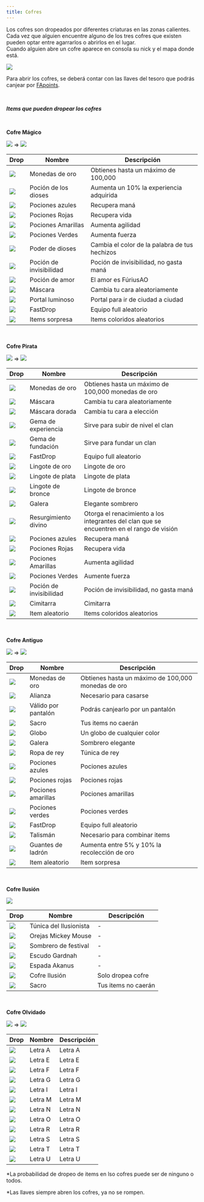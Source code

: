 ```yaml
---
title: Cofres
---
```


Los cofres son dropeados por diferentes criaturas en las zonas calientes. Cada vez que alguien encuentre alguno de los tres cofres que existen pueden optar entre agarrarlos o abrirlos en el lugar.  
Cuando alguien abre un cofre aparece en consola su nick y el mapa donde está.

![](images/cofre/encuentro.png)

Para abrir los cofres, se deberá contar con las llaves del tesoro que podrás canjear por [FApoints](/fapoints).

<br />

_**Items que pueden dropear los cofres**_

<br />

**Cofre Mágico**

![](images/cofre/99.bmp) => ![](images/cofre/235.bmp)

| **Drop** | **Nombre** | **Descripción** |
| -------- | ---------- | --------------- |
| ![](images/cofre/510.bmp) | Monedas de oro | Obtienes hasta un máximo de 100,000 |
| ![](images/cofre/924.bmp) | Poción de los dioses | Aumenta un 10% la experiencia adquirida |
| ![](images/potas/3.png) | Pociones azules | Recupera maná |
| ![](images/potas/4.png) | Pociones Rojas | Recupera vida |
| ![](images/potas/1.png) | Pociones Amarillas | Aumenta agilidad |
| ![](images/potas/2.png) | Pociones Verdes | Aumenta fuerza |
| ![](images/cofre/2742.bmp) | Poder de dioses | Cambia el color de la palabra de tus hechizos |
| ![](images/itemsfaps/potainvi.jpeg) | Poción de invisibilidad | Poción de invisibilidad, no gasta maná |
| ![](images/cofre/3551.bmp) | Poción de amor | El amor es FúriusAO |
| ![](images/itemsfaps/4.jpg) | Máscara | Cambia tu cara aleatoriamente |
| ![](images/cofre/617.bmp) | Portal luminoso | Portal para ir de ciudad a ciudad |
| ![](images/cofre/fastpala.png) | FastDrop | Equipo full aleatorio |
| ![](images/cofre/signo.png) | Items sorpresa | Items coloridos aleatorios |


<br />

**Cofre Pirata**

![](images/cofre/234.bmp) => ![](images/cofre/237.bmp)

| **Drop** | **Nombre** | **Descripción** |
| -------- | ---------- | --------------- |
| ![](images/cofre/510.bmp) | Monedas de oro | Obtienes hasta un máximo de 100,000 monedas de oro |
| ![](images/itemsfaps/4.jpg) | Máscara | Cambia tu cara aleatoriamente |
| ![](images/itemsfaps/4D.bmp) | Máscara dorada | Cambia tu cara a elección |
| ![](images/clanes/gemaclanlvlup.png) | Gema de experiencia | Sirve para subir de nivel el clan |
| ![](images/clanes/celeste.jpg) | Gema de fundación | Sirve para fundar un clan |
| ![](images/cofre/fastpala.png) | FastDrop | Equipo full aleatorio |
| ![](images/cofre/30.png) | Lingote de oro | Lingote de oro |
| ![](images/cofre/32.png) | Lingote de plata | Lingote de plata |
| ![](images/cofre/31.png) | Lingote de bronce | Lingote de bronce |
| ![](images/itemsfaps/20.png) | Galera | Elegante sombrero |
| ![](images/itemsfaps/2742.png) | Resurgimiento divino | Otorga el renacimiento a los integrantes del clan que se encuentren en el rango de visión |
| ![](images/potas/3.png) | Pociones azules | Recupera maná |
| ![](images/potas/4.png) | Pociones Rojas | Recupera vida |
| ![](images/potas/1.png) | Pociones Amarillas | Aumenta agilidad |
| ![](images/potas/2.png) | Pociones Verdes | Aumente fuerza |
| ![](images/itemsfaps/potainvi.jpeg) | Poción de invisibilidad | Poción de invisibilidad, no gasta maná |
| ![](images/armitas/121.png) | Cimitarra | Cimitarra |
| ![](images/cofre/signo.png) | Item aleatorio | Items coloridos aleatorios |

<br />

**Cofre Antiguo**

![](images/cofre/116.bmp) => ![](images/cofre/236.bmp)

| **Drop** | **Nombre** | **Descripción** |
| -------- | ---------- | --------------- |
| ![](images/cofre/510.bmp) | Monedas de oro | Obtienes hasta un máximo de 100,000 monedas de oro |
| ![](images/itemsfaps/1.png) | Alianza | Necesario para casarse |
| ![](images/cofre/hombreeo.png) | Válido por pantalón | Podrás canjearlo por un pantalón |
| ![](images/itemsfaps/2738.png) | Sacro | Tus items no caerán |
| ![](images/itemsfaps/15.png) | Globo | Un globo de cualquier color |
| ![](images/itemsfaps/20.png) | Galera | Sombrero elegante |
| ![](images/itemsfaps/10.png) | Ropa de rey | Túnica de rey |
| ![](images/potas/3.png) | Pociones azules | Pociones azules |
| ![](images/potas/4.png) | Pociones rojas | Pociones rojas |
| ![](images/potas/1.png) | Pociones amarillas | Pociones amarillas |
| ![](images/potas/2.png) | Pociones verdes | Pociones verdes |
| ![](images/cofre/fastpala.png) | FastDrop | Equipo full aleatorio |
| ![](images/cofre/talisman.bmp) | Talismán | Necesario para combinar items |
| ![](images/cofre/999.bmp) | Guantes de ladrón | Aumenta entre 5% y 10% la recolección de oro |
| ![](images/cofre/signo.png) | Item aleatorio | Item sorpresa |

<br />

**Cofre Ilusión**

![](images/cofre/16372.png) 

| **Drop** | **Nombre** | **Descripción** |
| -------- | ---------- | --------------- |
| ![](images/cofre/4510.png) | Túnica del Ilusionista | - |
| ![](images/cofre/2361.png) | Orejas Mickey Mouse | - |
| ![](images/cofre/2367.png) | Sombrero de festival | - |
| ![](images/cofre/3501.png) | Escudo Gardnah | - |
| ![](images/cofre/2402.png) | Espada Akanus | - |
| ![](images/cofre/16372.png) | Cofre Ilusión | Solo dropea cofre |
| ![](images/itemsfaps/2738.png) | Sacro | Tus items no caerán |

<br />

**Cofre Olvidado**

![](images/cofre/Cofre.bmp) => ![](images/cofre/llave.bmp)

| **Drop** | **Nombre** | **Descripción** |
| -------- | ---------- | --------------- |
| ![](images/cofre/16120.bmp) | Letra A | Letra A |
| ![](images/cofre/16121.bmp) | Letra E | Letra E |
| ![](images/cofre/16122.bmp) | Letra F | Letra F |
| ![](images/cofre/16123.bmp) | Letra G | Letra G |
| ![](images/cofre/16124.bmp) | Letra I | Letra I |
| ![](images/cofre/16125.bmp) | Letra M | Letra M |
| ![](images/cofre/16126.bmp) | Letra N | Letra N |
| ![](images/cofre/16134.bmp) | Letra O | Letra O |
| ![](images/cofre/16127.bmp) | Letra R | Letra R |
| ![](images/cofre/16128.bmp) | Letra S | Letra S |
| ![](images/cofre/16129.bmp) | Letra T | Letra T |
| ![](images/cofre/16130.bmp) | Letra U | Letra U |


*La probabilidad de dropeo de items en lso cofres puede ser de ninguno o todos.

*Las llaves siempre abren los cofres, ya no se rompen.
